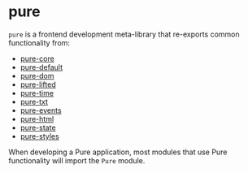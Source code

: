 # pure

`pure` is a frontend development meta-library that re-exports common functionality from:

* [pure-core](/doc/pure-core/0.7.0.0)
* [pure-default](/doc/pure-default/0.7.0.0)
* [pure-dom](/doc/pure-dom/0.7.0.0)
* [pure-lifted](/doc/pure-lifted/0.7.0.0)
* [pure-time](/doc/pure-time/0.7.0.0)
* [pure-txt](/doc/pure-txt/0.7.0.0)
* [pure-events](/doc/pure-events/0.7.0.0)
* [pure-html](/doc/pure-html/0.7.0.0)
* [pure-state](/doc/pure-state/0.7.0.0)
* [pure-styles](/doc/pure-styles/0.7.0.0)

When developing a Pure application, most modules that use Pure functionality will import the `Pure` module.
